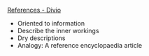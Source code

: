 [References - Divio](https://documentation.divio.com/reference/)

- Oriented to information
- Describe the inner workings
- Dry descriptions
- Analogy: A reference encyclopaedia article